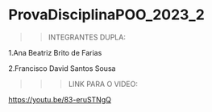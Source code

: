 # ProvaDisciplinaPOO_2023_2
  
>> INTEGRANTES DUPLA:
  
  1.Ana Beatriz Brito de Farias
  
  2.Francisco David Santos Sousa

>>>LINK PARA O VIDEO:

https://youtu.be/83-eruSTNgQ